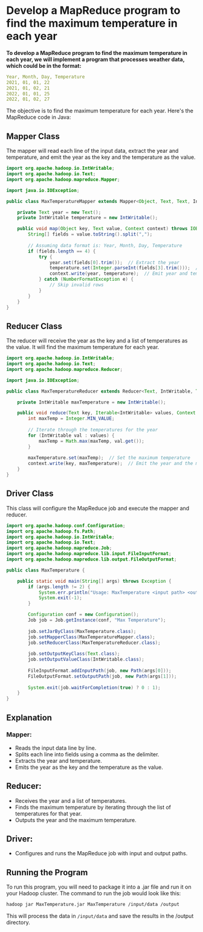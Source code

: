# Develop a MapReduce program to find the maximum temperature in each year

**To develop a MapReduce program to find the maximum temperature in each year, we will implement a program that processes weather data, which could be in the format:**

```yaml
Year, Month, Day, Temperature
2021, 01, 01, 22
2021, 01, 02, 21
2022, 01, 01, 25
2022, 01, 02, 27
```

The objective is to find the maximum temperature for each year. Here's the MapReduce code in Java:

## Mapper Class
The mapper will read each line of the input data, extract the year and temperature, and emit the year as the key and the temperature as the value.

```java
import org.apache.hadoop.io.IntWritable;
import org.apache.hadoop.io.Text;
import org.apache.hadoop.mapreduce.Mapper;

import java.io.IOException;

public class MaxTemperatureMapper extends Mapper<Object, Text, Text, IntWritable> {

    private Text year = new Text();
    private IntWritable temperature = new IntWritable();

    public void map(Object key, Text value, Context context) throws IOException, InterruptedException {
        String[] fields = value.toString().split(",");
        
        // Assuming data format is: Year, Month, Day, Temperature
        if (fields.length == 4) {
            try {
                year.set(fields[0].trim());  // Extract the year
                temperature.set(Integer.parseInt(fields[3].trim()));  // Extract the temperature
                context.write(year, temperature);  // Emit year and temperature as key-value pair
            } catch (NumberFormatException e) {
                // Skip invalid rows
            }
        }
    }
}
```


## Reducer Class
The reducer will receive the year as the key and a list of temperatures as the value. It will find the maximum temperature for each year.

```java
import org.apache.hadoop.io.IntWritable;
import org.apache.hadoop.io.Text;
import org.apache.hadoop.mapreduce.Reducer;

import java.io.IOException;

public class MaxTemperatureReducer extends Reducer<Text, IntWritable, Text, IntWritable> {

    private IntWritable maxTemperature = new IntWritable();

    public void reduce(Text key, Iterable<IntWritable> values, Context context) throws IOException, InterruptedException {
        int maxTemp = Integer.MIN_VALUE;
        
        // Iterate through the temperatures for the year
        for (IntWritable val : values) {
            maxTemp = Math.max(maxTemp, val.get());
        }
        
        maxTemperature.set(maxTemp);  // Set the maximum temperature
        context.write(key, maxTemperature);  // Emit the year and the maximum temperature
    }
}
```

## Driver Class
This class will configure the MapReduce job and execute the mapper and reducer.

```java
import org.apache.hadoop.conf.Configuration;
import org.apache.hadoop.fs.Path;
import org.apache.hadoop.io.IntWritable;
import org.apache.hadoop.io.Text;
import org.apache.hadoop.mapreduce.Job;
import org.apache.hadoop.mapreduce.lib.input.FileInputFormat;
import org.apache.hadoop.mapreduce.lib.output.FileOutputFormat;

public class MaxTemperature {

    public static void main(String[] args) throws Exception {
        if (args.length != 2) {
            System.err.println("Usage: MaxTemperature <input path> <output path>");
            System.exit(-1);
        }

        Configuration conf = new Configuration();
        Job job = Job.getInstance(conf, "Max Temperature");
        
        job.setJarByClass(MaxTemperature.class);
        job.setMapperClass(MaxTemperatureMapper.class);
        job.setReducerClass(MaxTemperatureReducer.class);
        
        job.setOutputKeyClass(Text.class);
        job.setOutputValueClass(IntWritable.class);
        
        FileInputFormat.addInputPath(job, new Path(args[0]));
        FileOutputFormat.setOutputPath(job, new Path(args[1]));
        
        System.exit(job.waitForCompletion(true) ? 0 : 1);
    }
}
```

## Explanation
  ### Mapper:

  * Reads the input data line by line.
  * Splits each line into fields using a comma as the delimiter.
  * Extracts the year and temperature.
  * Emits the year as the key and the temperature as the value.

  ## Reducer:

  * Receives the year and a list of temperatures.
  * Finds the maximum temperature by iterating through the list of temperatures for that year.
  * Outputs the year and the maximum temperature.

  ## Driver:

  * Configures and runs the MapReduce job with input and output paths.

## Running the Program
To run this program, you will need to package it into a .jar file and run it on your Hadoop cluster. The command to run the job would look like this:

```bash
hadoop jar MaxTemperature.jar MaxTemperature /input/data /output
```
This will process the data in <code>/input/data</code> and save the results in the /output directory.

